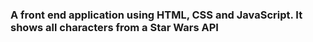 ### A front end application using HTML, CSS and JavaScript. It shows all characters from a Star Wars API